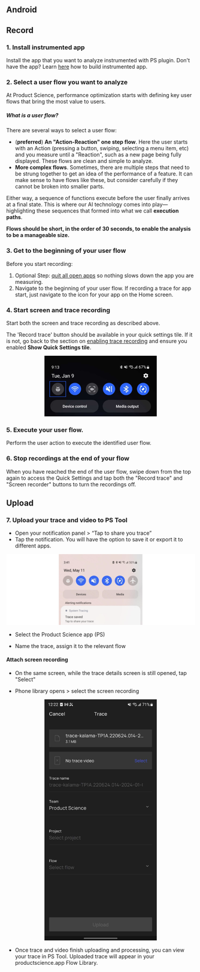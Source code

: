 Android
---------

## Record


### 1. Install instrumented app

Install the app that you want to analyze instrumented with PS plugin. Don't have the app? Learn [here](../android/gradle.md) how to build instrumented app.

### 2. Select a user flow you want to analyze

At Product Science, performance optimization starts with defining key user flows that bring the most value to users.

##### What is a user flow?

There are several ways to select a user flow:

- (**preferred**) __An "Action-Reaction" one step flow__. Here the user starts with an Action (pressing a button, swiping, selecting a menu item, etc) and you measure until a "Reaction", such as a new page being fully displayed. These flows are clean and simple to analyze.
- __More complex flows__. Sometimes, there are multiple steps that need to be strung together to get an idea of the performance of a feature. It can make sense to have flows like these, but consider carefully if they cannot be broken into smaller parts.

Either way, a sequence of functions execute before the user finally arrives at a final state. This is where our AI technology comes into play—highlighting these sequences that formed into what we call __execution paths__.

**Flows should be short, in the order of 30 seconds, to enable the analysis to be a manageable size.**


### 3. Get to the beginning of your user flow
Before you start recording:
1. Optional Step: [quit all open apps](https://support.google.com/android/answer/9079646?hl=en-IN#zippy=%2Cclose-apps) so nothing slows down the app you are measuring.
2. Navigate to the beginning of your user flow. If recording a trace for app start, just navigate to the icon for your app on the Home screen.

### 4. Start screen and trace recording
Start both the screen and trace recording as described above.

The 'Record trace' button should be available in your quick settings tile. If it is not, go back to the section on [enabling trace recording](device-set-up.md#3-make-sure-tracing-is-enabled) and ensure you enabled __Show Quick Settings tile__.

<div style="text-align: center;">
    <img src="../images/quick-settings.png" alt="quick-settings" width="300"/>
</div>

### 5. Execute your user flow.
Perform the user action to execute the identified user flow.

### 6. Stop recordings at the end of your flow
When you have reached the end of the user flow, swipe down from the top again to access the Quick Settings and tap both the "Record trace" and "Screen recorder" buttons to turn the recordings off.

## Upload

### 7. Upload your trace and video to PS Tool

- Open your notification panel &gt; “Tap to share you trace”
- Tap the notification. You will have the option to save it or export it to different apps.

![upload-trace](../images/upload-trace.png)

- Select the Product Science app (PS)

-   Name the trace, assign it to the relevant flow
  
#### Attach screen recording
- On the same screen, while the trace details screen is still opened, tap "Select"

- Phone library opens &gt; select the screen recording

<div style="text-align: center;">
    <img src="../images/name-trace-android.png" alt="name-trace-android" width="300"/>
</div>

- Once trace and video finish uploading and processing, you can view your trace in PS Tool. Uploaded trace will appear in your productscience.app Flow Library.

